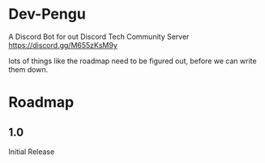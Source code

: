 # Dev-Pengu
A Discord Bot for out Discord Tech Community Server https://discord.gg/M655zKsM9y

lots of things like the roadmap need to be figured out, before we can write them down.

# Roadmap
## 1.0
Initial Release

